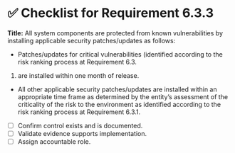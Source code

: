 # ✅ Checklist for Requirement 6.3.3

**Title:** All system components are protected from known vulnerabilities by installing applicable security patches/updates as follows:
- Patches/updates for critical vulnerabilities (identified according to the risk ranking process at Requirement 6.3.
1) are installed within one month of release. 
- All other applicable security patches/updates are installed within an appropriate time frame as determined by the entity’s assessment of the criticality of the risk to the environment as identified according to the risk ranking process at Requirement 6.3.1.

- [ ] Confirm control exists and is documented.
- [ ] Validate evidence supports implementation.
- [ ] Assign accountable role.
